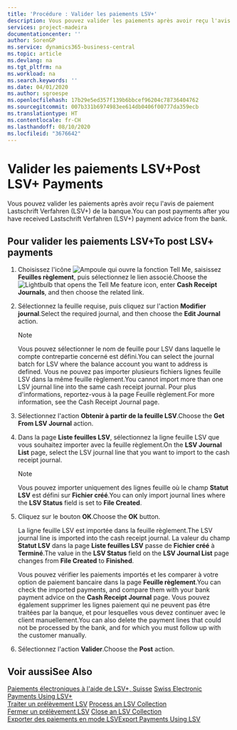 ```yaml
---
title: 'Procédure : Valider les paiements LSV+'
description: Vous pouvez valider les paiements après avoir reçu l'avis de paiement Lastschrift Verfahren (LSV+) de la banque.
services: project-madeira
documentationcenter: ''
author: SorenGP
ms.service: dynamics365-business-central
ms.topic: article
ms.devlang: na
ms.tgt_pltfrm: na
ms.workload: na
ms.search.keywords: ''
ms.date: 04/01/2020
ms.author: sgroespe
ms.openlocfilehash: 17b29e5ed357f139b6bbcef96204c78736404762
ms.sourcegitcommit: 007b331b6974983ee614db0406f00777da359ecb
ms.translationtype: HT
ms.contentlocale: fr-CH
ms.lasthandoff: 08/10/2020
ms.locfileid: "3676642"
---
```

# <a name="post-lsv-payments"></a><span data-ttu-id="ae57a-103">Valider les paiements LSV+</span><span class="sxs-lookup"><span data-stu-id="ae57a-103">Post LSV+ Payments</span></span>
<span data-ttu-id="ae57a-104">Vous pouvez valider les paiements après avoir reçu l'avis de paiement Lastschrift Verfahren (LSV+) de la banque.</span><span class="sxs-lookup"><span data-stu-id="ae57a-104">You can post payments after you have received Lastschrift Verfahren (LSV+) payment advice from the bank.</span></span>  

## <a name="to-post-lsv-payments"></a><span data-ttu-id="ae57a-105">Pour valider les paiements LSV+</span><span class="sxs-lookup"><span data-stu-id="ae57a-105">To post LSV+ payments</span></span>  

1.  <span data-ttu-id="ae57a-106">Choisissez l'icône ![Ampoule qui ouvre la fonction Tell Me](../../media/ui-search/search_small.png "Dites-moi ce que vous voulez faire"), saisissez **Feuilles règlement**, puis sélectionnez le lien associé.</span><span class="sxs-lookup"><span data-stu-id="ae57a-106">Choose the ![Lightbulb that opens the Tell Me feature](../../media/ui-search/search_small.png "Tell me what you want to do") icon, enter **Cash Receipt Journals**, and then choose the related link.</span></span>  
2.  <span data-ttu-id="ae57a-107">Sélectionnez la feuille requise, puis cliquez sur l'action **Modifier journal**.</span><span class="sxs-lookup"><span data-stu-id="ae57a-107">Select the required journal, and then choose the **Edit Journal** action.</span></span>  

    > [!NOTE]  
    >  <span data-ttu-id="ae57a-108">Vous pouvez sélectionner le nom de feuille pour LSV dans laquelle le compte contrepartie concerné est défini.</span><span class="sxs-lookup"><span data-stu-id="ae57a-108">You can select the journal batch for LSV where the balance account you want to address is defined.</span></span> <span data-ttu-id="ae57a-109">Vous ne pouvez pas importer plusieurs fichiers lignes feuille LSV dans la même feuille règlement.</span><span class="sxs-lookup"><span data-stu-id="ae57a-109">You cannot import more than one LSV journal line into the same cash receipt journal.</span></span> <span data-ttu-id="ae57a-110">Pour plus d'informations, reportez-vous à la page Feuille règlement.</span><span class="sxs-lookup"><span data-stu-id="ae57a-110">For more information, see the Cash Receipt Journal page.</span></span>  

3.  <span data-ttu-id="ae57a-111">Sélectionnez l'action **Obtenir à partir de la feuille LSV**.</span><span class="sxs-lookup"><span data-stu-id="ae57a-111">Choose the **Get From LSV Journal** action.</span></span>  
4.  <span data-ttu-id="ae57a-112">Dans la page **Liste feuilles LSV**, sélectionnez la ligne feuille LSV que vous souhaitez importer avec la feuille règlement.</span><span class="sxs-lookup"><span data-stu-id="ae57a-112">On the **LSV Journal List** page, select the LSV journal line that you want to import to the cash receipt journal.</span></span>  

    > [!NOTE]  
    >  <span data-ttu-id="ae57a-113">Vous pouvez importer uniquement des lignes feuille où le champ **Statut LSV** est défini sur **Fichier créé**.</span><span class="sxs-lookup"><span data-stu-id="ae57a-113">You can only import journal lines where the **LSV Status** field is set to **File Created**.</span></span>  

5.  <span data-ttu-id="ae57a-114">Cliquez sur le bouton **OK**.</span><span class="sxs-lookup"><span data-stu-id="ae57a-114">Choose the **OK** button.</span></span>  

    <span data-ttu-id="ae57a-115">La ligne feuille LSV est importée dans la feuille règlement.</span><span class="sxs-lookup"><span data-stu-id="ae57a-115">The LSV journal line is imported into the cash receipt journal.</span></span> <span data-ttu-id="ae57a-116">La valeur du champ **Statut LSV** dans la page **Liste feuilles LSV** passe de **Fichier créé** à **Terminé**.</span><span class="sxs-lookup"><span data-stu-id="ae57a-116">The value in the **LSV Status** field on the **LSV Journal List** page changes from **File Created** to **Finished**.</span></span>  

    <span data-ttu-id="ae57a-117">Vous pouvez vérifier les paiements importés et les comparer à votre option de paiement bancaire dans la page **Feuille règlement**.</span><span class="sxs-lookup"><span data-stu-id="ae57a-117">You can check the imported payments, and compare them with your bank payment advice on the **Cash Receipt Journal** page.</span></span> <span data-ttu-id="ae57a-118">Vous pouvez également supprimer les lignes paiement qui ne peuvent pas être traitées par la banque, et pour lesquelles vous devez continuer avec le client manuellement.</span><span class="sxs-lookup"><span data-stu-id="ae57a-118">You can also delete the payment lines that could not be processed by the bank, and for which you must follow up with the customer manually.</span></span>  

6.  <span data-ttu-id="ae57a-119">Sélectionnez l'action **Valider**.</span><span class="sxs-lookup"><span data-stu-id="ae57a-119">Choose the **Post** action.</span></span>  

## <a name="see-also"></a><span data-ttu-id="ae57a-120">Voir aussi</span><span class="sxs-lookup"><span data-stu-id="ae57a-120">See Also</span></span>  
 <span data-ttu-id="ae57a-121">[Paiements électroniques à l'aide de LSV+, Suisse](swiss-electronic-payments-using-lsv-.md) </span><span class="sxs-lookup"><span data-stu-id="ae57a-121">[Swiss Electronic Payments Using LSV+](swiss-electronic-payments-using-lsv-.md) </span></span>  
 <span data-ttu-id="ae57a-122">[Traiter un prélèvement LSV](how-to-process-an-lsv-collection.md) </span><span class="sxs-lookup"><span data-stu-id="ae57a-122">[Process an LSV Collection](how-to-process-an-lsv-collection.md) </span></span>  
 <span data-ttu-id="ae57a-123">[Fermer un prélèvement LSV](how-to-close-an-lsv-collection.md) </span><span class="sxs-lookup"><span data-stu-id="ae57a-123">[Close an LSV Collection](how-to-close-an-lsv-collection.md) </span></span>  
 [<span data-ttu-id="ae57a-124">Exporter des paiements en mode LSV</span><span class="sxs-lookup"><span data-stu-id="ae57a-124">Export Payments Using LSV</span></span>](how-to-export-payments-using-lsv.md) 
